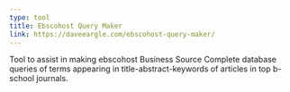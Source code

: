 ```yaml
---
type: tool
title: Ebscohost Query Maker
link: https://daveeargle.com/ebscohost-query-maker/
---
```


Tool to assist in making ebscohost Business Source Complete database queries of
terms appearing in title-abstract-keywords of articles in top b-school journals.
